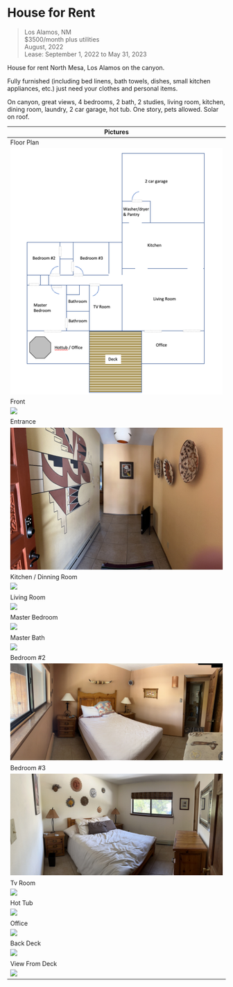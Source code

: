 # House for Rent
> Los Alamos, NM  
> $3500/month plus utilities  
> August, 2022  
> Lease: September 1, 2022 to May 31, 2023  

House for rent North Mesa, Los Alamos on the canyon.

Fully furnished (including bed linens, bath towels, dishes, small kitchen
appliances, etc.) just need your clothes and personal items.

On canyon, great views, 4 bedrooms, 2 bath, 2 studies, living room, kitchen,
dining room, laundry, 2 car garage, hot tub. One story, pets allowed.
Solar on roof.

| Pictures |
| --- |
| Floor Plan |
| ![](images/floor_plan.png)|
| Front |
| ![](images/front_house.jpg)|
| Entrance |
| ![](images/hallway.jpg)|
| Kitchen / Dinning Room |
| ![](images/kitchen.jpg)|
| Living Room |
| ![](images/livingroom.jpg)|
| Master Bedroom |
| ![](images/master_bedroom.jpg)|
| Master Bath |
| ![](images/master_bath.jpg)|
| Bedroom #2 |
| ![](images/bedroom2.jpg)|
| Bedroom #3 |
| ![](images/bedroom3.jpg)|
| Tv Room |
| ![](images/tv_room.jpg)|
| Hot Tub |
| ![](images/hot_tub.jpg)|
| Office |
| ![](images/office.jpg)|
| Back Deck|
| ![](images/back_deck.jpg)|
| View From Deck |
| ![](images/from_back_porch.jpg)|
